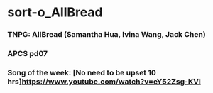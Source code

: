 # sort-o_AllBread

### TNPG: AllBread (Samantha Hua, Ivina Wang, Jack Chen)
### APCS pd07
### Song of the week: [No need to be upset 10 hrs]https://www.youtube.com/watch?v=eY52Zsg-KVI
